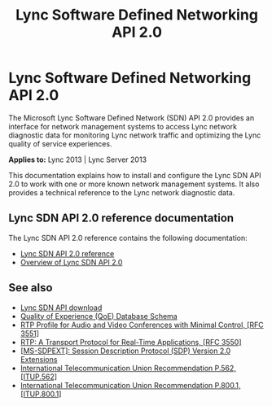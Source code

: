 ﻿---
title: Lync Software Defined Networking API 2.0
TOCTitle: Lync Software Defined Networking API 2.0
ms:assetid: 500a5ede-a425-4c72-909b-35e3dca08292
ms:mtpsurl: https://msdn.microsoft.com/en-us/library/Dn387071(v=office.15)
ms:contentKeyID: 56685840
ms.date: 07/24/2014
mtps_version: v=office.15
---

# Lync Software Defined Networking API 2.0

The Microsoft Lync Software Defined Network (SDN) API 2.0 provides an interface for network management systems to access Lync network diagnostic data for monitoring Lync network traffic and optimizing the Lync quality of service experiences.


**Applies to:** Lync 2013 | Lync Server 2013

This documentation explains how to install and configure the Lync SDN API 2.0 to work with one or more known network management systems. It also provides a technical reference to the Lync network diagnostic data.

## Lync SDN API 2.0 reference documentation

The Lync SDN API 2.0 reference contains the following documentation:

  - [Lync SDN API 2.0 reference](lync-sdn-api-2-0-reference.md)
  - [Overview of Lync SDN API 2.0](overview-of-lync-sdn-api-2-0.md)

## See also

  - [Lync SDN API download](http://www.microsoft.com/en-us/download/details.aspx?id=39714)
  - [Quality of Experience (QoE) Database Schema](http://technet.microsoft.com/en-us/library/gg398687.aspx)
  - [RTP Profile for Audio and Video Conferences with Minimal Control, \[RFC 3551\]](http://www.ietf.org/rfc/rfc3551.txt)
  - [RTP: A Transport Protocol for Real-Time Applications, \[RFC 3550\]](http://www.ietf.org/rfc/rfc3550.txt)
  - [\[MS-SDPEXT\]: Session Description Protocol (SDP) Version 2.0 Extensions](http://msdn.microsoft.com/en-us/library/cc431514\(v=office.12\).aspx)
  - [International Telecommunication Union Recommendation P.562, \[ITUP.562\]](http://www.itu.int/rec/t-rec-p.562-200405-i/en\))
  - [International Telecommunication Union Recommendation P.800.1, \[ITUP.800.1\]](http://www.itu.int/rec/t-rec-p.800.1-200607-i/en)

